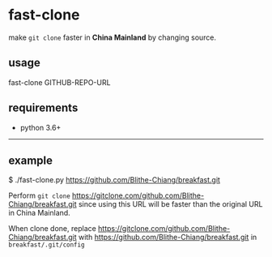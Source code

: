 # fast-clone 
make `git clone` faster in **China Mainland** by changing source.



## usage

  fast-clone GITHUB-REPO-URL

## requirements

* python 3.6+

---

## example


$ ./fast-clone.py https://github.com/Blithe-Chiang/breakfast.git     

Perform `git clone` https://gitclone.com/github.com/Blithe-Chiang/breakfast.git since using this URL will be faster than the original URL in China Mainland. 

When clone done, replace https://gitclone.com/github.com/Blithe-Chiang/breakfast.git with https://github.com/Blithe-Chiang/breakfast.git in `breakfast/.git/config`

